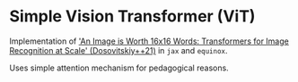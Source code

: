 # Simple Vision Transformer (ViT)

Implementation of ['An Image is Worth 16x16 Words: Transformers for Image Recognition at Scale' (Dosovitskiy++21)](https://arxiv.org/abs/2010.11929) in `jax` and `equinox`.

Uses simple attention mechanism for pedagogical reasons.